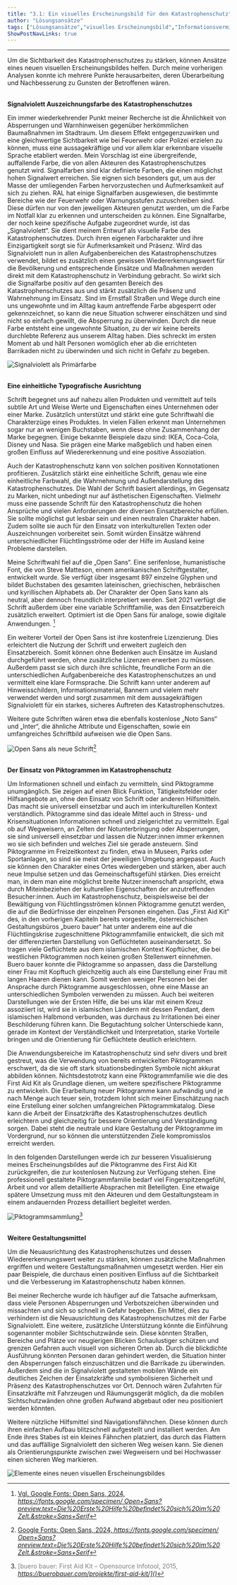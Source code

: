 ```yaml
---
title: "3.1: Ein visuelles Erscheinungsbild für den Katastrophenschutz"
author: "Lösungsansätze"
tags: ["Lösungsansätze","visuelles Erscheinungsbild","Informationsvermittlung","Gestaltung","Wiedererkennung","Farbe","Typografie","Piktogramme","Sichtschutz","Absperrung","Naturkatastrophe","Katastrophe","Hochwasser","Flucht","Beispiele"]
ShowPostNavLinks: true
---
```

***
Um die Sichtbarkeit des Katastrophenschutzes zu stärken, können
Ansätze eines neuen visuellen Erscheinungsbildes helfen. Durch
meine vorherigen Analysen konnte ich mehrere Punkte herausarbeiten,
deren Überarbeitung und Nachbesserung zu Gunsten
der Betroffenen wären.

<br>
<b> Signalviolett Auszeichnungsfarbe des Katastrophenschutzes </b>

Ein immer wiederkehrender Punkt meiner Recherche ist die
Ähnlichkeit von Absperrungen und Warnhinweisen gegenüber
herkömmlichen Baumaßnahmen im Stadtraum. Um diesem
Effekt entgegenzuwirken und eine gleichwertige Sichtbarkeit
wie bei Feuerwehr oder Polizei erzielen zu können, muss eine
aussagekräftige und vor allem klar erkennbare visuelle Sprache
etabliert werden. Mein Vorschlag ist eine übergreifende, auffallende
Farbe, die von allen Akteuren des Katastrophenschutzes
genutzt wird. Signalfarben sind klar definierte Farben, die einen
möglichst hohen Signalwert erreichen. Sie eignen sich besonders
gut, um aus der Masse der umliegenden Farben hervorzustechen
und Aufmerksamkeit auf sich zu ziehen. RAL hat einige Signalfarben
ausgewiesen, die bestimmte Bereiche wie der Feuerwehr
oder Warnungsstufen zuzuschreiben sind. Diese dürfen nur von
den jeweiligen Akteuren genutzt werden, um die Farbe im Notfall
klar zu erkennen und unterscheiden zu können. Eine Signalfarbe,
der noch keine spezifische Aufgabe zugeordnet wurde, ist das
„Signalviolett“. Sie dient meinem Entwurf als visuelle Farbe des
Katastrophenschutzes. Durch ihren eigenen Farbcharakter und
ihre Einzigartigkeit sorgt sie für Aufmerksamkeit und Präsenz.
Wird das Signalviolett nun in allen Aufgabenbereichen des
Katastrophenschutzes verwendet, bildet es zusätzlich einen
gewissen Wiedererkennungswert für die Bevölkerung und
entsprechende Einsätze und Maßnahmen werden direkt mit
dem Katastrophenschutz in Verbindung gebracht. So wirkt sich
die Signalfarbe positiv auf den gesamten Bereich des Katastrophenschutzes
aus und stärkt zusätzlich die Präsenz und Wahrnehmung im Einsatz. Sind im Ernstfall Straßen und Wege durch eine uns ungewohnte und im Alltag kaum antreffende
Farbe abgesperrt oder gekennzeichnet, so kann die neue Situation
schwerer einschätzen und sind nicht so einfach gewillt, die
Absperrung zu überwinden. Durch die neue Farbe entsteht
eine ungewohnte Situation, zu der wir keine bereits durchlebte
Referenz aus unserem Alltag haben. Dies schreckt im ersten
Moment ab und hält Personen womöglich eher ab die errichteten
Barrikaden nicht zu überwinden und sich nicht in Gefahr zu
begeben.

![Signalviolett als Primärfarbe](G15_Signalviolett_RGB.jpg)

<br>
<b> Eine einheitliche Typografische Ausrichtung </b> 

Schrift begegnet uns auf nahezu allen Produkten und vermittelt
auf teils subtile Art und Weise Werte und Eigenschaften eines
Unternehmen oder einer Marke. Zusätzlich unterstützt und
stärkt eine gute Schriftwahl die Charakterzüge eines Produktes.
In vielen Fällen erkennt man Unternehmen sogar nur an wenigen
Buchstaben, wenn diese ohne Zusammenhang der Marke begegnen.
Einige bekannte Beispiele dazu sind: IKEA, Coca-Cola, Disney
und Nasa. Sie prägen eine Marke maßgeblich und haben einen
großen Einfluss auf Wiedererkennung und eine positive Assoziation.

Auch der Katastrophenschutz kann von solchen positiven Konnotationen
profitieren. Zusätzlich stärkt eine einheitliche Schrift,
genau wie eine einheitliche Farbwahl, die Wahrnehmung und
Außendarstellung des Katastrophenschutzes. Die Wahl der Schrift
basiert allerdings, im Gegensatz zu Marken, nicht unbedingt nur
auf ästhetischen Eigenschaften. Vielmehr muss eine passende
Schrift für den Katastrophenschutz die hohen Ansprüche und
vielen Anforderungen der diversen Einsatzbereiche erfüllen. Sie
sollte möglichst gut lesbar sein und einen neutralen Charakter
haben. Zudem sollte sie auch für den Einsatz von interkulturellen
Texten oder Auszeichnungen vorbereitet sein. Somit würden
Einsätze während unterschiedlicher Flüchtlingsströme oder der
Hilfe im Ausland keine Probleme darstellen.

Meine Schriftwahl fiel auf die „Open Sans“. Eine serifenlose,
humanistische Font, die von Steve Matteson, einem amerikanischen
Schriftgestalter, entwickelt wurde. Sie verfügt über
insgesamt 897 einzelne Glyphen und bildet Buchstaben des gesamten
lateinischen, griechischen, hebräischen und kyrillischen
Alphabets ab. Der Charakter der Open Sans kann als neutral, aber
dennoch freundlich interpretiert werden. Seit 2021 verfügt die
Schrift außerdem über eine variable Schriftfamilie, was den
Einsatzbereich zusätzlich erweitert. Optimiert ist die Open Sans
für analoge, sowie digitale Anwendungen. [^1]

Ein weiterer Vorteil der Open Sans ist ihre kostenfreie Lizenzierung.
Dies erleichtert die Nutzung der Schrift und erweitert zugleich
den Einsatzbereich. Somit können ohne Bedenken auch Einsätze
im Ausland durchgeführt werden, ohne zusätzliche Lizenzen
erwerben zu müssen. Außerdem passt sie sich durch ihre schlichte,
freundliche Form an die unterschiedlichen Aufgabenbereiche des
Katastrophenschutzes an und vermittelt eine klare Formsprache.
Die Schrift kann unter anderem auf Hinweisschildern, Informationsmaterial,
Bannern und vielem mehr verwendet werden und sorgt zusammen mit dem aussagekräftigen Signalviolett für ein starkes, sicheres Auftreten des Katastrophenschutzes.

Weitere gute Schriften wären etwa die ebenfalls kostenlose
„Noto Sans“ und „Inter“, die ähnliche Attribute und Eigenschaften,
sowie ein umfangreiches Schriftbild aufweisen wie die Open Sans.

![Open Sans als neue Schrift](G14_OpenSans_RGB.jpg)[^2]

<br>
<b> Der Einsatz von Piktogrammen im Katastrophenschutz </b>

Um Informationen schnell und einfach zu vermitteln, sind Piktogramme
unumgänglich. Sie zeigen auf einen Blick Funktion,
Tätigkeitsfelder oder Hilfsangebote an, ohne den Einsatz von
Schrift oder anderen Hilfsmitteln. Das macht sie universell
einsetzbar und auch im interkulturellen Kontext verständlich.
Piktogramme sind das ideale Mittel auch in Stress- und Krisensituationen
Informationen schnell und zielgerichtet zu vermitteln.
Egal ob auf Wegweisern, an Zelten der Notunterbringung oder
Absperrungen, sie sind universell einsetzbar und lassen die
Nutzer:innen immer erkennen wo sie sich befinden und welches
Ziel sie gerade ansteuern. Sind Piktogramme im Freizeitkontext
zu finden, etwa in Museen, Parks oder Sportanlagen, so sind sie
meist der jeweiligen Umgebung angepasst. Auch sie können den
Charakter eines Ortes wiedergeben und stärken, aber auch neue
Impulse setzen und das Gemeinschaftsgefühl stärken. Dies erreicht
man, in dem man eine möglichst breite Nutzer:innenschaft anspricht,
etwa durch Miteinbeziehen der kulturellen Eigenschaften
der anzutreffenden Besucher:innen. Auch im Katastrophenschutz,
beispielsweise bei der Bewältigung von Flüchtlingsströmen
können Piktogramme genutzt werden, die auf die Bedürfnisse
der einzelnen Personen eingehen. Das „First Aid Kit“ des, in den
vorherigen Kapiteln bereits vorgestellte, österreichischen Gestaltungsbüros
„buero bauer“ hat unter anderem eine auf die
Flüchtlingskrise zugeschnittene Piktogrammfamilie entwickelt,
die sich mit der differenzierten Darstellung von Geflüchteten
auseinandersetzt. So tragen viele Geflüchtete aus dem islamischen
Kontext Kopftücher, die bei westlichen Piktogrammen
noch keinen großen Stellenwert einnehmen. Buero bauer
konnte die Piktogramme so anpassen, dass die Darstellung
einer Frau mit Kopftuch gleichzeitig auch als eine Darstellung
einer Frau mit langen Haaren dienen kann. Somit werden weniger
Personen bei der Ansprache durch Piktogramme ausgeschlossen,
ohne eine Masse an unterschiedlichen Symbolen verwenden
zu müssen. Auch bei weiteren Darstellungen wie der Ersten
Hilfe, die bei uns klar mit einem Kreuz assoziiert ist, wird sie
in islamischen Ländern mit dessen Pendant, dem islamischen
Halbmond verbunden, was durchaus zu Irritationen bei einer Beschilderung führen kann. Die Begutachtung solcher Unterschiede kann, gerade im Kontext der Verständlichkeit und Interpretation, starke Vorteile bringen und die Orientierung für Geflüchtete
deutlich erleichtern.

Die Anwendungsbereiche im Katastrophenschutz sind sehr divers
und breit gestreut, was die Verwendung von bereits entwickelten
Piktogrammen erschwert, da die sie oft stark situationsbedingten
Symbole nicht akkurat abbilden können. Nichtsdestotrotz kann
eine Piktogrammfamilie wie die des First Aid Kit als Grundlage
dienen, um weitere spezifischere Piktogramme zu entwickeln.
Die Erarbeitung neuer Piktogramme kann aufwändig und je nach
Menge auch teuer sein, trotzdem lohnt sich meiner Einschätzung
nach eine Erstellung einer solchen umfangreichen Piktogrammkatalog.
Diese kann die Arbeit der Einsatzkräfte des Katastrophenschutzes
deutlich erleichtern und gleichzeitig für bessere
Orientierung und Verständigung sorgen. Dabei steht die neutrale
und klare Gestaltung der Piktogramme im Vordergrund, nur so
können die unterstützenden Ziele kompromisslos erreicht werden.

In den folgenden Darstellungen werde ich zur besseren Visualisierung
meines Erscheinungsbildes auf die Piktogramme des
First Aid Kit zurückgreifen, die zur kostenlosen Nutzung zur
Verfügung stehen. Eine professionell gestaltete Piktogrammfamilie
bedarf viel Fingerspitzengefühl, Arbeit und vor allem
detaillierte Absprachen mit Beteiligten. Eine etwaige spätere
Umsetzung muss mit den Akteuren und dem Gestaltungsteam
in einem andauernden Prozess detailliert begleitet werden.

![Piktogrammsammlung](G13_Piktogramme_RGB.jpg)[^3]

<br>
<b> Weitere Gestaltungsmittel </b>

Um die Neuausrichtung des Katastrophenschutzes und dessen
Wiedererkennungswert weiter zu stärken, können zusätzliche
Maßnahmen ergriffen und weitere Gestaltungsmaßnahmen
umgesetzt werden. Hier ein paar Beispiele, die durchaus einen
positiven Einfluss auf die Sichtbarkeit und die Verbesserung im
Katastrophenschutz haben können.

Bei meiner Recherche wurde ich häufiger auf die Tatsache aufmerksam,
dass viele Personen Absperrungen und Verbotszeichen
überwinden und missachten und sich so schnell in Gefahr begeben.
Ein Mittel, dies zu verhindern ist die Neuausrichtung des Katastrophenschutzes
mit der Farbe Signalviolett. Eine weitere, zusätzliche
Unterstützung könnte die Einführung sogenannter mobiler
Sichtschutzwände sein. Diese könnten Straßen, Bereiche und
Plätze vor neugierigen Blicken Schaulustiger schützen und grenzen
Gefahren auch visuell von sicheren Orten ab. Durch die blickdichte
Ausführung könnten Personen daran gehindert werden,
die Situation hinter den Absperrungen falsch einzuschätzen und
die Barrikade zu überwinden. Außerdem sind die in Signalviolett
gestalteten mobilen Wände ein deutliches Zeichen der Einsatzkräfte
und symbolisieren Sicherheit und Präsenz des Katastrophenschutzes
vor Ort. Dennoch wären Zufahrten für Einsatzkräfte
mit Fahrzeugen und Räumungsgerät möglich, da die mobilen
Sichtschutzwänden ohne großen Aufwand abgebaut oder neu
positioniert werden könnten.

Weitere nützliche Hilfsmittel sind Navigationsfähnchen. Diese
können durch ihren einfachen Aufbau blitzschnell aufgestellt
und installiert werden. Am Ende ihres Stabes ist ein kleines
Fähnchen platziert, das durch das Flattern und das auffällige
Signalviolett den sicheren Weg weisen kann. Sie dienen als
Orientierungspunkte zwischen zwei Wegweisern und bei Hochwasser
einen sicheren Weg markieren.

![Elemente eines neuen visuellen Erscheinungsbildes](G19_visElemente_RGB.jpg)

[^1]: <font color="grey">[Vgl. Google Fonts: Open Sans, 2024, <i> <u> https://fonts.google.com/specimen/
Open+Sans?preview.text=Die%20Erste%20Hilfe%20befindet%20sich%20im%20
Zelt.&stroke=Sans+Serif]()</font></u></i>
[^2]: <font color="grey">[Google Fonts: Open Sans, 2024, <i> <u> https://fonts.google.com/specimen/
Open+Sans?preview.text=Die%20Erste%20Hilfe%20befindet%20sich%20im%20
Zelt.&stroke=Sans+Serif]()</font></u></i>
[^3]: <font color="grey">[buero bauer: First Aid Kit – Opensource Infotool, 2015, <i> <u> https://buerobauer.com/projekte/first-aid-kit/]()</font></u></i>